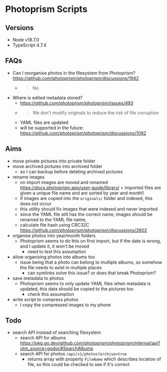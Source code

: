 # Photoprism Scripts

## Versions

- Node v18.7.0
- TypeScript 4.7.4

## FAQs

- Can I reorganise photos in the filesystem from Photoprism? https://github.com/photoprism/photoprism/discussions/1942
    - > No
- Where is edited metadata stored?
    - https://github.com/photoprism/photoprism/issues/493
    - > We don't modify originals to reduce the risk of file corruption
    - YAML files are updated
    - will be supported in the future: https://github.com/photoprism/photoprism/discussions/1092

## Aims

- move private pictures into private folder
- move archived pictures into archived folder
    - so I can backup before deleting archived pictures
- rename images
    - on import images are moved and renamed https://docs.photoprism.app/user-guide/library/ > imported files are given a unique file name and are sorted by year and month1
    - if images are copied into the `originals/` folder and indexed, this does not occur
    - this utility should fix images that were indexed and never imported
    - since the YAML file still has the correct name, images should be renamed to the YAML file name,
    - calculate file hash using CRC32C https://github.com/photoprism/photoprism/discussions/2602
- organise photos into year/month folders
    - Photoprism seems to do this on first import, but if the date is wrong, and I update it, it won't be moved
        - need to test this assumption
- allow organising photos into albums too
    - issue being that a photo can belong to multiple albums, so somehow the file needs to exist in multiple places
        - can symlinks solve this issue? or does that break Photoprism?
- save metadata to photos
    - Photoprism seems to only update YAML files when metadata is updated, this data should be copied to the pictures too
        - check this assumption
- write script to compress photos
    - I copy the compressed images to my phone

## Todo

- search API instead of searching filesystem
    - search API for albums https://pkg.go.dev/github.com/photoprism/photoprism/internal/api?utm_source=godoc#SearchAlbums
    - search API for photos `/api/v1/photos?archive=true`
        - returns array with property `FileName` which describes location of file, so this could be checked to see if it's correct
